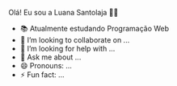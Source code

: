 Olá! Eu sou a Luana Santolaja 👋🏻

- 📚 Atualmente estudando Programação Web
- 👯 I’m looking to collaborate on ...
- 🤔 I’m looking for help with ...
- 💬 Ask me about ...
- 😄 Pronouns: ...
- ⚡ Fun fact: ...
